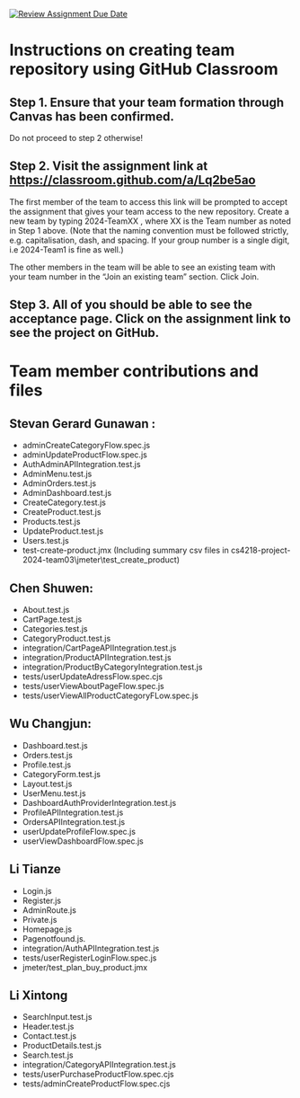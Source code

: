 [![Review Assignment Due Date](https://classroom.github.com/assets/deadline-readme-button-22041afd0340ce965d47ae6ef1cefeee28c7c493a6346c4f15d667ab976d596c.svg)](https://classroom.github.com/a/Lq2be5ao)

# Instructions on creating team repository using GitHub Classroom

## Step 1. Ensure that your team formation through Canvas has been confirmed.

Do not proceed to step 2 otherwise!

## Step 2. Visit the assignment link at https://classroom.github.com/a/Lq2be5ao

The first member of the team to access this link will be prompted to accept the assignment that gives your team access to the new repository.
Create a new team by typing 2024-TeamXX , where XX is the Team number as noted in Step 1 above.
(Note that the naming convention must be followed strictly, e.g. capitalisation, dash, and spacing.
If your group number is a single digit, i.e 2024-Team1 is fine as well.)

The other members in the team will be able to see an existing team with your team number in the “Join an existing team” section. Click Join.

## Step 3. All of you should be able to see the acceptance page. Click on the assignment link to see the project on GitHub.

# Team member contributions and files

## Stevan Gerard Gunawan :

* adminCreateCategoryFlow.spec.js
* adminUpdateProductFlow.spec.js
* AuthAdminAPIIntegration.test.js
* AdminMenu.test.js
* AdminOrders.test.js
* AdminDashboard.test.js
* CreateCategory.test.js
* CreateProduct.test.js
* Products.test.js
* UpdateProduct.test.js
* Users.test.js
* test-create-product.jmx (Including summary csv files in cs4218-project-2024-team03\jmeter\test_create_product)

## Chen Shuwen:

* About.test.js
* CartPage.test.js
* Categories.test.js
* CategoryProduct.test.js
* integration/CartPageAPIIntegration.test.js
* integration/ProductAPIIntegration.test.js
* integration/ProductByCategoryIntegration.test.js
* tests/userUpdateAdressFlow.spec.cjs
* tests/userViewAboutPageFlow.spec.js
* tests/userViewAllProductCategoryFLow.spec.js

## Wu Changjun:

* Dashboard.test.js
* Orders.test.js
* Profile.test.js
* CategoryForm.test.js
* Layout.test.js
* UserMenu.test.js
* DashboardAuthProviderIntegration.test.js
* ProfileAPIIntegration.test.js
* OrdersAPIIntegration.test.js
* userUpdateProfileFlow.spec.js
* userViewDashboardFlow.spec.js

## Li Tianze

* Login.js
* Register.js
* AdminRoute.js
* Private.js
* Homepage.js
* Pagenotfound.js.
* integration/AuthAPIIntegration.test.js
* tests/userRegisterLoginFlow.spec.js
* jmeter/test_plan_buy_product.jmx

## Li Xintong

* SearchInput.test.js
* Header.test.js
* Contact.test.js
* ProductDetails.test.js
* Search.test.js
* integration/CategoryAPIIntegration.test.js
* tests/userPurchaseProductFlow.spec.cjs
* tests/adminCreateProductFlow.spec.cjs
